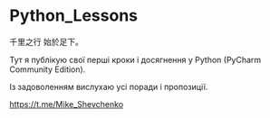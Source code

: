 # __Python_Lessons__
千里之行 始於足下。

Тут я публікую свої перші кроки і досягнення у Python (PyCharm Community Edition).

Із задоволенням вислухаю усі поради і пропозиції.

https://t.me/Mike_Shevchenko 
 
